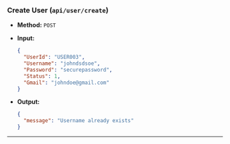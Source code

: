 ### **Create User (`api/user/create`)**

- **Method:** `POST`
- **Input:**

  ```json
  {
    "UserId": "USER003",
    "Username": "johndsdsoe",
    "Password": "securepassword",
    "Status": 1,
    "Gmail": "johndoe@gmail.com"
  }
  ```

- **Output:**
  ```json
  {
    "message": "Username already exists"
  }
  ```

---
